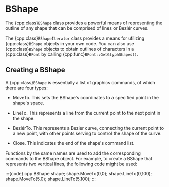 # BShape

The {cpp:class}`BShape` class provides a powerful means of representing
the outline of any shape that can be comprised of lines or Beziér curves.

The {cpp:class}`BShapeIterator` class provides a means for utilizing
{cpp:class}`BShape` objects in your own code. You can also use
{cpp:class}`BShape` objects to obtain outlines of characters in a
{cpp:class}`BFont` by calling {cpp:func}`BFont::GetGlyphShapes()`.

## Creating a BShape

A {cpp:class}`BShape` is essentially a list of graphics commands, of which
there are four types:

- MoveTo. This sets the BShape's coordinates to a specified point in the
shape's space.

- LineTo. This represents a line from the current point to the next point in
the shape.

- BeziérTo. This represents a Bezier curve, connecting the current point to
a new point, with other points serving to control the shape of the curve.

- Close. This indicates the end of the shape's command list.

Functions by the same names are used to add the corresponding commands to
the BShape object. For example, to create a BShape that represents two
vertical lines, the following code might be used:

:::{code} cpp
BShape shape;
shape.MoveTo(0,0);
shape.LineTo(0,100);
shape.MoveTo(5,0);
shape.LineTo(5,100);
:::
